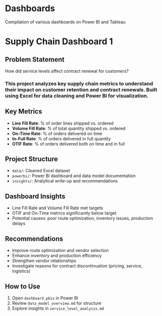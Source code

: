 # Dashboards
Compilation of various dashboards on Power BI and Tableau

# Supply Chain Dashboard 1

## Problem Statement
How did service levels affect contract renewal for customers?

### This project analyzes key supply chain metrics to understand their impact on customer retention and contract renewals. Built using Excel for data cleaning and Power BI for visualization.

## Key Metrics

- **Line Fill Rate**: % of order lines shipped vs. ordered
- **Volume Fill Rate**: % of total quantity shipped vs. ordered
- **On-Time Rate**: % of orders delivered on time
- **In-Full Rate**: % of orders delivered in full quantity
- **OTIF Rate**: % of orders delivered both on time and in full

## Project Structure
- `data/`: Cleaned Excel dataset
- `powerbi/`: Power BI dashboard and data model documentation
- `insights/`: Analytical write-up and recommendations

## Dashboard Insights
- Line Fill Rate and Volume Fill Rate met targets
- OTIF and On-Time metrics significantly below target
- Potential causes: poor route optimization, inventory issues, production delays

## Recommendations
- Improve route optimization and vendor selection
- Enhance inventory and production efficiency
- Strengthen vendor relationships
- Investigate reasons for contract discontinuation (pricing, service, logistics)

## How to Use
1. Open `dashboard.pbix` in Power BI
2. Review `data_model_overview.md` for structure
3. Explore insights in `service_level_analysis.md`
